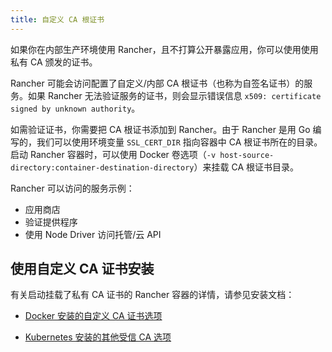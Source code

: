 ```yaml
---
title: 自定义 CA 根证书
---
```


如果你在内部生产环境使用 Rancher，且不打算公开暴露应用，你可以使用使用私有 CA 颁发的证书。

Rancher 可能会访问配置了自定义/内部 CA 根证书（也称为自签名证书）的服务。如果 Rancher 无法验证服务的证书，则会显示错误信息 `x509: certificate signed by unknown authority`。

如需验证证书，你需要把 CA 根证书添加到 Rancher。由于 Rancher 是用 Go 编写的，我们可以使用环境变量 `SSL_CERT_DIR` 指向容器中 CA 根证书所在的目录。启动 Rancher 容器时，可以使用 Docker 卷选项（`-v host-source-directory:container-destination-directory`）来挂载 CA 根证书目录。

Rancher 可以访问的服务示例：

- 应用商店
- 验证提供程序
- 使用 Node Driver 访问托管/云 API

## 使用自定义 CA 证书安装

有关启动挂载了私有 CA 证书的 Rancher 容器的详情，请参见安装文档：

- [Docker 安装的自定义 CA 证书选项](../../../reference-guides/single-node-rancher-in-docker/advanced-options.md#自定义-ca-证书)

- [Kubernetes 安装的其他受信 CA 选项](../../../reference-guides/installation-references/helm-chart-options.md#额外的授信-ca)

